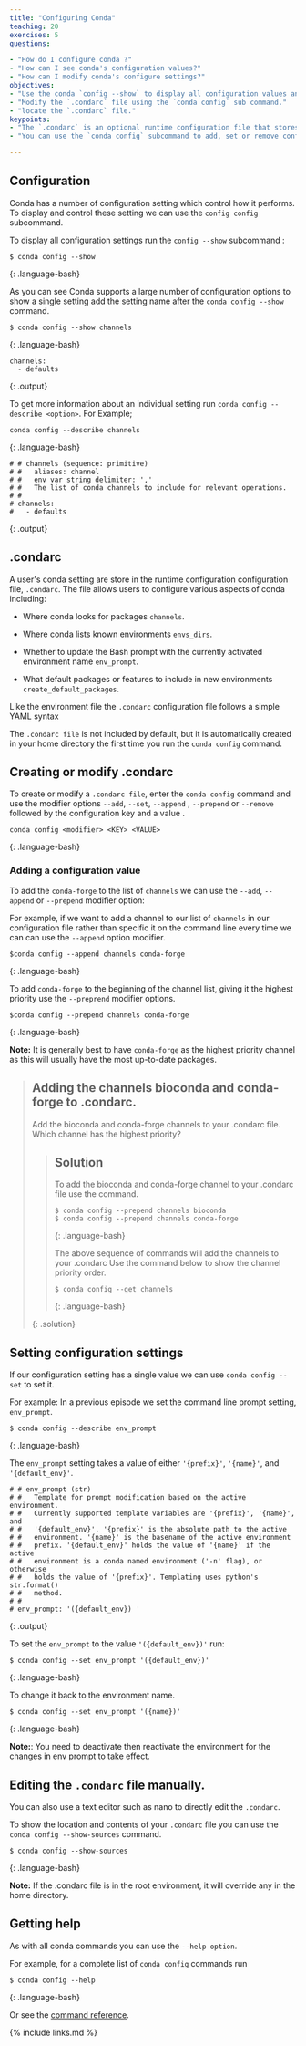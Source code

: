 ```yaml
---
title: "Configuring Conda"
teaching: 20
exercises: 5
questions:

- "How do I configure conda ?"
- "How can I see conda's configuration values?"
- "How can I modify conda's configure settings?"
objectives:
- "Use the conda `config --show` to display all configuration values and `config --describe` to describe agiven configuration parameters."
- "Modify the `.condarc` file using the `conda config` sub command."
- "locate the `.condarc` file."
keypoints:
- "The `.condarc` is an optional runtime configuration file that stores custom conda setting."
- "You can use the `conda config` subcommand to add, set or remove configuration setting in the `.condarc` file. You can also  edit the `.condarc` directly using a text editor."

---
```


## Configuration

Conda has a number of configuration setting which control how it performs.
To display and control these setting we can use the `config config` subcommand.

To display all configuration settings run the `config --show` subcommand :

~~~
$ conda config --show
~~~
{: .language-bash}

As you can see Conda supports a large number of configuration options to show a single setting add the setting name after the `conda config --show` command.

~~~
$ conda config --show channels
~~~
{: .language-bash}

~~~
channels:
  - defaults
~~~
{: .output}

To get more information about an individual setting run `conda config --describe <option>`. For Example;

~~~
conda config --describe channels
~~~
{: .language-bash}

~~~
# # channels (sequence: primitive)
# #   aliases: channel
# #   env var string delimiter: ','
# #   The list of conda channels to include for relevant operations.
# #
# channels:
#   - defaults
~~~
{: .output}

## .condarc

A user's conda setting are store in the runtime configuration configuration file, `.condarc`. The file  allows  users to configure various aspects of conda  including:

* Where conda looks for packages `channels`.

* Where conda lists known environments `envs_dirs`.

* Whether to update the Bash prompt with the currently activated environment name `env_prompt`.

* What default packages or features to include in new environments `create_default_packages`.

Like the environment file the `.condarc` configuration file follows a simple YAML syntax

The `.condarc file` is not included by default, but it is automatically created in your home directory the first time you run the `conda config` command.


## Creating or modify .condarc

To create or modify a `.condarc file`,  enter the `conda config` command and use the modifier options  `--add`, `--set`, `--append` , `--prepend` or `--remove` followed by the configuration key and a value .

~~~
conda config <modifier> <KEY> <VALUE>
~~~
{: .language-bash}

### Adding a configuration value

To add the `conda-forge` to the list of `channels` we can use the `--add`, `--append` or `--prepend` modifier option:

For example, if we want to add a channel to our list of `channels` in our configuration file rather than specific it on the command line every time we can can use the `--append` option modifier.

~~~
$conda config --append channels conda-forge
~~~
{: .language-bash}

To add `conda-forge` to the beginning of the channel list, giving it the highest priority use the `--preprend` modifier options.

~~~
$conda config --prepend channels conda-forge
~~~
{: .language-bash}


**Note:** It is generally best to have `conda-forge` as the highest priority channel as this will usually have the most up-to-date packages.


> ## Adding the channels bioconda and conda-forge to .condarc.
>
> Add the bioconda and conda-forge channels to  your .condarc file.
> Which channel has the highest priority?
> > ## Solution
> >
> > To add the bioconda and conda-forge channel to  your .condarc file use the command.
> >
> > ~~~
> > $ conda config --prepend channels bioconda
> > $ conda config --prepend channels conda-forge
> > ~~~
> > {: .language-bash}
> >
> > The above sequence of commands will add the channels to your .condarc
> > Use the command below to show the channel priority order.
> > ~~~
> > $ conda config --get channels
> > ~~~
> > {: .language-bash}
> >
> {: .solution}



## Setting configuration settings

If our configuration setting has a  single value we can use `conda config --set` to set it.

For example: In a previous episode we set the command line prompt setting,  `env_prompt`.

~~~
$ conda config --describe env_prompt
~~~
{: .language-bash}

The `env_prompt` setting takes a value of either `'{prefix}'`, `'{name}'`, and
`'{default_env}'`.

~~~
# # env_prompt (str)
# #   Template for prompt modification based on the active environment.
# #   Currently supported template variables are '{prefix}', '{name}', and
# #   '{default_env}'. '{prefix}' is the absolute path to the active
# #   environment. '{name}' is the basename of the active environment
# #   prefix. '{default_env}' holds the value of '{name}' if the active
# #   environment is a conda named environment ('-n' flag), or otherwise
# #   holds the value of '{prefix}'. Templating uses python's str.format()
# #   method.
# #
# env_prompt: '({default_env}) '
~~~
{: .output}

To set the `env_prompt` to the value `'({default_env})'` run:

~~~
$ conda config --set env_prompt '({default_env})'
~~~
{: .language-bash}

To change it back to the environment name.

~~~
$ conda config --set env_prompt '({name})'
~~~
{: .language-bash}

**Note:**: You need to deactivate then reactivate the environment for the changes in env prompt to take effect.

## Editing the `.condarc` file manually.

You can also use a text editor such as nano to directly edit the `.condarc`.

To show the location and contents of your `.condarc` file you can use the `conda config --show-sources` command.

~~~
$ conda config --show-sources
~~~
{: .language-bash}

**Note:** If the .condarc file is in the root environment, it will override any in the home directory.

## Getting help

As with all conda commands you can use the `--help option`.

For example,  for a complete list of `conda config` commands run

~~~
$ conda config --help
~~~
{: .language-bash}

Or see the [command reference](https://conda.io/projects/conda/en/latest/commands/config.html).

{% include links.md %}
